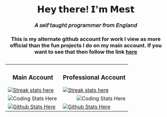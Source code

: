 <h1 align="center"> 𝗛𝗲𝘆 𝘁𝗵𝗲𝗿𝗲! 𝗜'𝗺 𝗠𝗲𝘀𝘁</h1>
  <h3 align="center"> 𝘈 𝘴𝘦𝘭𝘧 𝘵𝘢𝘶𝘨𝘩𝘵 𝘱𝘳𝘰𝘨𝘳𝘢𝘮𝘮𝘦𝘳 𝘧𝘳𝘰𝘮 𝘌𝘯𝘨𝘭𝘢𝘯𝘥 </h3>
  <h3 align="center"> This is my alternate github account for work I view as more official than the fun projects I do on my main account. If you want to see that then follow the link <a href="https://github.com/TheRealMesteven"> here </a></h3>

<h2></h2>

<table cellpadding="0" cellspacing="0" border="0" align="center">
  <!-- Row 1: Streak Stats -->
  <tr>
    <!-- Main Account Streak Stats -->
    <td>
      <h3 align="center">Main Account</h3>
      <a href="https://github.com/TheRealMesteven">
        <img align="center" src="https://github-readme-streak-stats.herokuapp.com/?user=TheRealMesteven&theme=black-ice&&background=151515&&ring=00bfff&&fire=00bfff&currStreakLabel=00bfff" alt="Streak stats here"/>
      </a> 
    </td>
    <!-- Professional Account Streak Stats -->
    <td>
      <h3 align="center">Professional Account</h3>
      <a href="https://github.com/TheOtherRealMesteven">
        <img align="center" src="https://github-readme-streak-stats.herokuapp.com/?user=TheOtherRealMesteven&theme=black-ice&&background=151515&&ring=00bfff&&fire=00bfff&currStreakLabel=00bfff" alt="Streak stats here"/>
      </a> 
    </td>
  </tr>
  <!-- Row 2: Top Languages -->
  <tr>
    <!-- Main Account Top Languages -->
    <td>
      <a href="https://github.com/TheRealMesteven">
        <img align="left" src="https://github-readme-stats.vercel.app/api/top-langs/?username=TheRealMesteven&langs_count=100&theme=algolia&bg_color=151515&title_color=00bfff" alt="Coding Stats Here" />
      </a>
    </td>
    <!-- Professional Account Top Languages -->
    <td>
      <a href="https://github.com/TheOtherRealMesteven">
        <img align="right" src="https://github-readme-stats.vercel.app/api/top-langs/?username=TheOtherRealMesteven&langs_count=100&theme=algolia&bg_color=151515&title_color=00bfff" alt="Coding Stats Here" />
      </a>
    </td>
  </tr>
  <!-- Link seems to be broken
  <tr>
    <!-- Main Account Activity Graph
    <td>
      <a href="https://github.com/TheRealMesteven">
        <img align="center" src="https://activity-graph.herokuapp.com/graph?username=TheRealMesteven&bg_color=151515&color=00bfff&line=00bfff&point=FFFFFF&hide_border=false&" alt = "Activity Graph Here"
      </a>
    </td>
    <!-- Professional Account Activity Graph
    <td>
      <a href="https://github.com/TheOtherRealMesteven">
        <img align="center" src="https://activity-graph.herokuapp.com/graph?username=TheOtherRealMesteven&bg_color=151515&color=00bfff&line=00bfff&point=FFFFFF&hide_border=false&" alt = "Activity Graph Here"
      </a>
    </td>
  </tr>
  <!-- Row 4: GitHub Stats -->
  <tr>
    <!-- Main Account GitHub Stats -->
    <td>
      <a href="https://github.com/TheRealMesteven">
        <img align="center" src="https://github-readme-stats.vercel.app/api?username=TheRealMesteven&hide_border=false&count_private=true&show_icons=true&theme=algolia&bg_color=151515&title_color=00bfff&icon_color=00bfff&border_color=fffffff" alt="Github Stats Here"/>
      </a>
    </td>
    <!-- Professional Account GitHub Stats -->
    <td>
      <a href="https://github.com/TheOtherRealMesteven">
        <img align="center" src="https://github-readme-stats.vercel.app/api?username=TheOtherRealMesteven&hide_border=false&count_private=true&show_icons=true&theme=algolia&bg_color=151515&title_color=00bfff&icon_color=00bfff&border_color=fffffff" alt="Github Stats Here"/>
      </a>
    </td>
  </tr>
</table>

<h2></h2>

<br>
